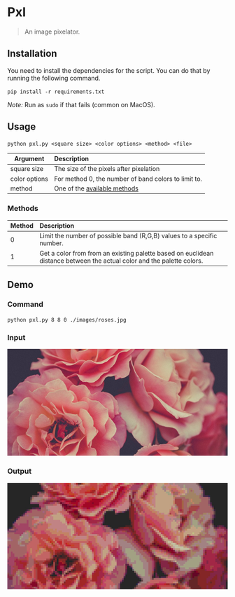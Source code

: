 # Pxl

> An image pixelator.

## Installation

You need to install the dependencies for the script. You can do that by running the following command.

```
pip install -r requirements.txt
```

*Note:* Run as `sudo` if that fails (common on MacOS).

## Usage

```
python pxl.py <square size> <color options> <method> <file>
```

| Argument | Description |
| ------------- |:-------------|
| square size | The size of the pixels after pixelation |
| color options | For method 0, the number of band colors to limit to. |
| method | One of the [available methods](#methods) |

### Methods

| Method | Description |
| ------------- |:-------------|
| 0 | Limit the number of possible band (R,G,B) values to a specific number. |
| 1 | Get a color from from an existing palette based on euclidean distance between the actual color and the palette colors. |

## Demo

### Command

```
python pxl.py 8 8 0 ./images/roses.jpg
```

### Input

![input image](images/roses.jpg)

### Output

![input image](images/roses-pxl.jpg)
